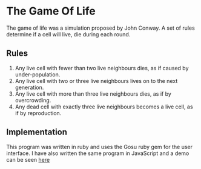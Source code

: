 The Game Of Life
=========
The game of life was a simulation proposed by John Conway. A set of rules determine if a cell will live, die during
each round.

Rules
--------
1. Any live cell with fewer than two live neighbours dies, as if caused by under-population.
2. Any live cell with two or three live neighbours lives on to the next generation.
3. Any live cell with more than three live neighbours dies, as if by overcrowding.
4. Any dead cell with exactly three live neighbours becomes a live cell, as if by reproduction.

Implementation
--------
This program was written in ruby and uses the Gosu ruby gem for the user interface.
I have also written the same program in JavaScript and a demo can be seen [here](http://www.johnpatrickkohler.com/life.html)
